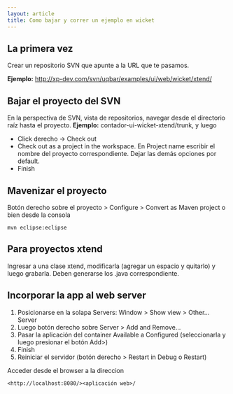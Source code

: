 ```yaml
---
layout: article
title: Como bajar y correr un ejemplo en wicket
---
```


La primera vez
--------------

Crear un repositorio SVN que apunte a la URL que te pasamos. 

**Ejemplo:** <http://xp-dev.com/svn/uqbar/examples/ui/web/wicket/xtend/>

Bajar el proyecto del SVN
-------------------------

En la perspectiva de SVN, vista de repositorios, navegar desde el directorio raíz hasta el proyecto. **Ejemplo:** contador-ui-wicket-xtend/trunk, y luego

-   Click derecho -&gt; Check out
-   Check out as a project in the workspace. En Project name escribir el nombre del proyecto correspondiente. Dejar las demás opciones por default.
-   Finish

Mavenizar el proyecto
---------------------

Botón derecho sobre el proyecto &gt; Configure &gt; Convert as Maven project o bien desde la consola

`mvn eclipse:eclipse`

Para proyectos xtend
--------------------

Ingresar a una clase xtend, modificarla (agregar un espacio y quitarlo) y luego grabarla. Deben generarse los .java correspondiente.

Incorporar la app al web server
-------------------------------

1.  Posicionarse en la solapa Servers: Window &gt; Show view &gt; Other... Server
2.  Luego botón derecho sobre Server &gt; Add and Remove...
3.  Pasar la aplicación del container Available a Configured (seleccionarla y luego presionar el botón Add&gt;)
4.  Finish
5.  Reiniciar el servidor (botón derecho &gt; Restart in Debug o Restart)

Acceder desde el browser a la direccion 

```
<http://localhost:8080/><aplicación web>/
```